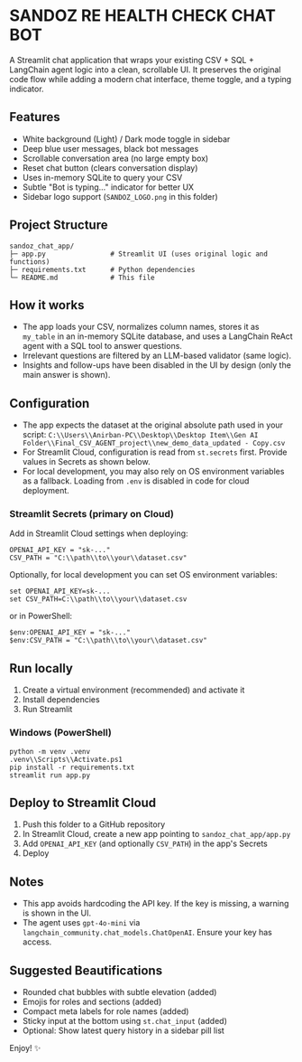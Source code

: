 # SANDOZ RE HEALTH CHECK CHAT BOT

A Streamlit chat application that wraps your existing CSV + SQL + LangChain agent logic into a clean, scrollable UI. It preserves the original code flow while adding a modern chat interface, theme toggle, and a typing indicator.

## Features
- White background (Light) / Dark mode toggle in sidebar
- Deep blue user messages, black bot messages
- Scrollable conversation area (no large empty box)
- Reset chat button (clears conversation display)
- Uses in-memory SQLite to query your CSV
- Subtle "Bot is typing…" indicator for better UX
- Sidebar logo support (`SANDOZ_LOGO.png` in this folder)

## Project Structure
```
sandoz_chat_app/
├─ app.py                # Streamlit UI (uses original logic and functions)
├─ requirements.txt      # Python dependencies
└─ README.md             # This file
```

## How it works
- The app loads your CSV, normalizes column names, stores it as `my_table` in an in-memory SQLite database, and uses a LangChain ReAct agent with a SQL tool to answer questions.
- Irrelevant questions are filtered by an LLM-based validator (same logic).
- Insights and follow-ups have been disabled in the UI by design (only the main answer is shown).

## Configuration
- The app expects the dataset at the original absolute path used in your script:
  `C:\\Users\\Anirban-PC\\Desktop\\Desktop Item\\Gen AI Folder\\Final_CSV_AGENT_project\\new_demo_data_updated - Copy.csv`
- For Streamlit Cloud, configuration is read from `st.secrets` first. Provide values in Secrets as shown below.
- For local development, you may also rely on OS environment variables as a fallback. Loading from `.env` is disabled in code for cloud deployment.

### Streamlit Secrets (primary on Cloud)
Add in Streamlit Cloud settings when deploying:
```
OPENAI_API_KEY = "sk-..."
CSV_PATH = "C:\\path\\to\\your\\dataset.csv"
```

Optionally, for local development you can set OS environment variables:
```
set OPENAI_API_KEY=sk-...
set CSV_PATH=C:\\path\\to\\your\\dataset.csv
```
or in PowerShell:
```
$env:OPENAI_API_KEY = "sk-..."
$env:CSV_PATH = "C:\\path\\to\\your\\dataset.csv"
```

## Run locally
1. Create a virtual environment (recommended) and activate it
2. Install dependencies
3. Run Streamlit

### Windows (PowerShell)
```
python -m venv .venv
.venv\\Scripts\\Activate.ps1
pip install -r requirements.txt
streamlit run app.py
```

## Deploy to Streamlit Cloud
1. Push this folder to a GitHub repository
2. In Streamlit Cloud, create a new app pointing to `sandoz_chat_app/app.py`
3. Add `OPENAI_API_KEY` (and optionally `CSV_PATH`) in the app's Secrets
4. Deploy

## Notes
- This app avoids hardcoding the API key. If the key is missing, a warning is shown in the UI.
- The agent uses `gpt-4o-mini` via `langchain_community.chat_models.ChatOpenAI`. Ensure your key has access.

## Suggested Beautifications
- Rounded chat bubbles with subtle elevation (added)
- Emojis for roles and sections (added)
- Compact meta labels for role names (added)
- Sticky input at the bottom using `st.chat_input` (added)
- Optional: Show latest query history in a sidebar pill list

Enjoy! ✨
